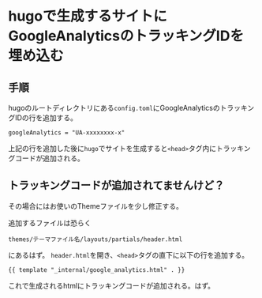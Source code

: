 # hugoで生成するサイトにGoogleAnalyticsのトラッキングIDを埋め込む
<!-- date:2019-04-21 24:32 -->

## 手順
hugoのルートディレクトリにある`config.toml`にGoogleAnalyticsのトラッキングIDの行を追加する。
```
googleAnalytics = "UA-xxxxxxxx-x"
```

上記の行を追加した後に`hugo`でサイトを生成すると`<head>`タグ内にトラッキングコードが追加される。

## トラッキングコードが追加されてませんけど？
その場合にはお使いのThemeファイルを少し修正する。

追加するファイルは恐らく
```
themes/テーマファイル名/layouts/partials/header.html
```
にあるはず。
`header.html`を開き、`<head>`タグの直下に以下の行を追加する。
```
{{ template "_internal/google_analytics.html" . }}
```

これで生成されるhtmlにトラッキングコードが追加される。はず。